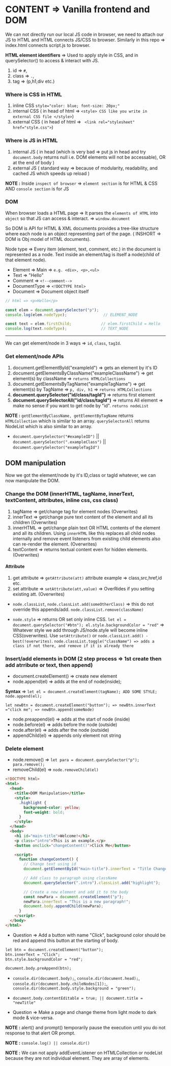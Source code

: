 # CONTENT => Vanilla frontend and DOM

We can not directly run our local JS code in browser, we need to attach our JS to HTML and HTML connects JS/CSS to browser. Similarly in this repo => index.html connects script.js to browser.

**HTML element identifiers** => Used to apply style in CSS, and in querySelector() to access & interact with JS.
1. id      => `#`,
2. class   => `.`,
3. tag     => (p,h1,div etc.)

### Where is CSS in HTML

1. inline CSS           `style="color: blue; font-size: 20px;"` 
2. internal CSS        ( in head of html =>  ```<style> CSS like you write in external CSS file </style>```)
3. external CSS        ( in head of html => ``` <link rel="stylesheet" href="style.css">```)

### Where is JS in HTML

1. internal JS    ( in head (which is very bad => put js in head and try `document.body` returns null i.e. DOM elements will not be accessable), OR at the end of body ) 
2. external JS    ( standard way => because of modularity, readability, and cached JS which speeds up reload )

**NOTE :** Inside `inspect of browser` => `element section` is for HTML & CSS AND `console section` is for JS

### DOM

When browser loads a HTML page => It parses the `elements of HTML` into `object` so that JS can access & interact. => `window.document`  

So DOM is API for HTML & XML documents provides a tree-like structure where each node is an object representing part of the page. ( INSHORT => DOM is Obj model of HTML documents).

Node type  => Every item (element, text, comment, etc.) in the document is represented as a node. Text inside an element/tag is itself a node(child of that element node).

- Element          =>  Main => `e.g. <div>, <p>,<ul>`
- Text             =>  "Hello"
- Comment          =>  `<!--comment-->`
- DocumentType     =>  `<!DOCTYPE html>`
- Document         =>  Document object itself

```js
// html => <p>Hello</p>

const elem = document.querySelector("p");
console.log(elem.nodeType);                // ELEMENT_NODE

const text = elem.firstChild;             // elem.firstChild = Hello
console.log(text.nodeType);               // TEXT_NODE
```

-----

We can get element/node in 3 ways => `id`, `class`, `tagId`.

### Get element/node APIs

1. document.getElementById("exampleId") => gets an element by it's ID
2. document.getElementsByClassName("exampleClassName") => get element(s) by className => `returns HTMLCollections`
3. document.getElementsByTagName("exampleTagName") =>  get element(s) by TagName => `p, div, h1` => `returns HTMLCollections`
4. **document.querySelector("id/class/tagId")** => returns first element
5. **document.querySelectorAll("id/class/tagId")** => returns All element => make no sense if you want to get node by "id". `returns nodeList` 

**NOTE :** `getElementByClassName, getElementByTagName` returns `HTMLCollection` which is similar to an array. `querySelectorAll` returns NodeList which is also similar to an array.

- `document.querySelector("#exampleID")` || `document.querySelector(".exampleClass")` || `document.querySelector("exampleTagId")`

## DOM manipulation

Now we got the element/node by it's ID,class or tagId whatever, we can now manipulate the DOM.

### Change the DOM (innerHTML, tagName, innerText, textContent, attributes, inline css, css class)

1. tagName => get/change tag for element nodes (Overwrites)
2. innerText => get/change pure text content of the element and all its children (Overwrites)
3. innerHTML => get/change plain text OR HTML contents of the element and all its children. Using `innerHTML` like this replaces all child nodes internally and remove event listeners from existing child elements also can re-render the element. (Overwrites)
4. textContent => returns textual content even for hidden elements. (Overwrites)

#### Attribute 

1. get attribute => `getAttribute(att)`   attribute example => class,src,href,id etc.
2. set attribute => `setAttribute(att,value)`  => OverRides if you setting existing att. (Overwrites)

- `node.classList`, `node.classList.add(someOtherClass)` => this do not override this appends/add. `node.classList.remove(className)`

- `node.style` => returns OR set only inline CSS. `let el = document.querySelector("#btn"); el.style.backgroundColor = "red"` => Whatever style we add through JS/node.style will become inline CSS(overwrites). Use `setAttribute()` or `node.classList.add() - best(!overwrites)`. `node.classList.toggle("className") => adds a class if not there, and remove if it is already there`

### Insert/add elements in DOM (2 step process => 1st create then add atrribute or text, then append)

- document.createElement()     => create new element
- node.append(el)              => adds at the end of node(inside);
  
**Syntax** => `let el = document.createElement(tagName); ADD SOME STYLE; node.append(el);`

`let newBtn = document.createElement("button"); => newBtn.innerText ="click me"; => newBtn.append(someNode)`

- node.preappend(el)   => adds at the start of node (inside)
- node.before(el)      => adds before the node (outside)
- node.after(el)       => adds after the node (outside)
- appendChild(el)      => appends only element not string

### Delete element
- node.remove()   => `let para = document.querySelector("p"); para.remove();`
- removeChild(el) => `node.removeChild(el)`


```html
<!DOCTYPE html>
<html>
  <head>
    <title>DOM Manipulation</title>
    <style>
      .highlight {
        background-color: yellow;
        font-weight: bold;
      }
    </style>
  </head>
  <body>
    <h1 id="main-title">Welcome!</h1>
    <p class="intro">This is an example.</p>
    <button onclick="changeContent()">Click Me</button>

    <script>
      function changeContent() {
        // Change text using id
        document.getElementById("main-title").innerText = "Title Changed!";

        // Add class to paragraph using className 
        document.querySelector(".intro").classList.add("highlight");

        // Create a new element and add it to the body
        const newPara = document.createElement("p");
        newPara.innerText = "This is a new paragraph!";
        document.body.appendChild(newPara);
      }
    </script>
  </body>
</html>
```

- Question => Add a button with name "Click", background color should be red and append this button at the starting of body.

```html
let btn = document.createElement("button");
btn.innerText = "Click";
btn.style.backgroundColor = "red";

document.body.preAppend(btn);
```

- `console.dir(document.body);`, `console.dir(document.head);`, `console.dir(document.body.chileNodes[1]);`, `console.dir(document.body.style.background = "green");`

- `document.body.contentEditable = true; || document.title = "newTitle"`

- Question => Make a page and change theme from light mode to dark mode & vice-versa.

**NOTE :** alert() and prompt() temporarily pause the execution until you do not response to that alert OR prompt.

**NOTE :** `console.log() || console.dir()`

**NOTE :** We can not apply addEventListener on HTMLCollection or nodeList because they are not individual element. They are array of elements.
